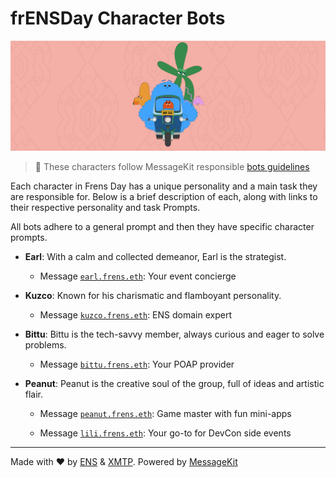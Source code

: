 # frENSDay Character Bots

![](/banner.png)

> 🤝 These characters follow MessageKit responsible [bots guidelines](https://messagekit.ephemerahq.com/guidelines)

Each character in Frens Day has a unique personality and a main task they are responsible for. Below is a brief description of each, along with links to their respective personality and task Prompts.

All bots adhere to a general prompt and then they have specific character prompts.

- **Earl**: With a calm and collected demeanor, Earl is the strategist.

  - Message [`earl.frens.eth`](https://converse.xyz/dm/earl.frens.eth): Your event concierge

- **Kuzco**: Known for his charismatic and flamboyant personality.

  - Message [`kuzco.frens.eth`](https://converse.xyz/dm/kuzco.frens.eth): ENS domain expert

- **Bittu**: Bittu is the tech-savvy member, always curious and eager to solve problems.

  - Message [`bittu.frens.eth`](https://converse.xyz/dm/bittu.frens.eth): Your POAP provider

- **Peanut**: Peanut is the creative soul of the group, full of ideas and artistic flair.

  - Message [`peanut.frens.eth`](https://converse.xyz/dm/peanut.frens.eth): Game master with fun mini-apps

  - Message [`lili.frens.eth`](https://converse.xyz/dm/lili.frens.eth): Your go-to for DevCon side events

---

Made with ❤️ by [ENS](https://ens.domains/) & [XMTP](https://xmtp.org/). Powered by [MessageKit](https://messagekit.ephemerahq.com/)
